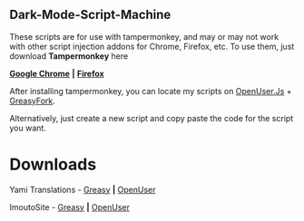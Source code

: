 ## Dark-Mode-Script-Machine

These scripts are for use with tampermonkey, and may or may not work with other script injection addons for Chrome, Firefox, etc. 
To use them, just download **Tampermonkey** here 

[**Google Chrome**](https://chrome.google.com/webstore/detail/tampermonkey/dhdgffkkebhmkfjojejmpbldmpobfkfo?hl=en) **|**
[**Firefox**](https://addons.mozilla.org/en-US/firefox/addon/tampermonkey/)


After installing tampermonkey, you can locate my scripts on [OpenUser.Js](https://openuserjs.org/users/Shiro-Tsuki) + [GreasyFork](https://greasyfork.org/en/users/395499-shiroetsuki).

Alternatively, just create a new script and copy paste the code for the script you want.

# Downloads
Yami Translations - [Greasy](https://greasyfork.org/en/scripts/392062-yamitranslationsdarkmode) **|** [OpenUser](https://openuserjs.org/scripts/Shiro-Tsuki/yamitranslationsdarkmode)

ImoutoSite - [Greasy](https://greasyfork.org/en/scripts/392069-imouto-darkmode) **|** [OpenUser](https://openuserjs.org/scripts/Shiro-Tsuki/Imouto_DarkMode)
